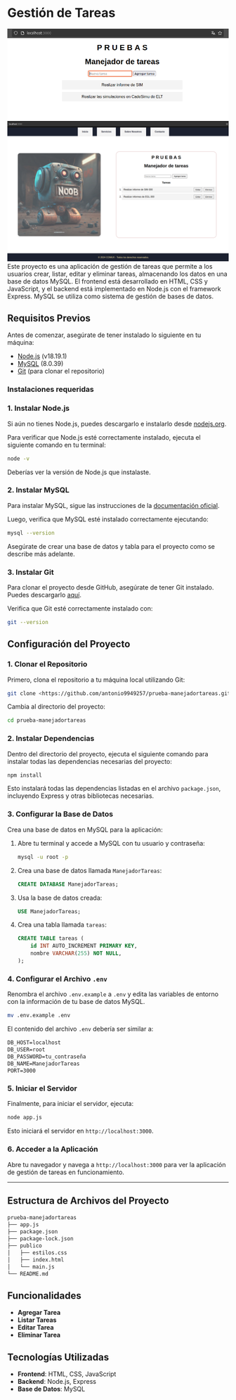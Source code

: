 
# Gestión de Tareas 
![P R U E B A S](.demo.png)
![P R U E B A S](.demo1.png)
Este proyecto es una aplicación de gestión de tareas que permite a los usuarios crear, listar, editar y eliminar tareas, almacenando los datos en una base de datos MySQL. El frontend está desarrollado en HTML, CSS y JavaScript, y el backend está implementado en Node.js con el framework Express. MySQL se utiliza como sistema de gestión de bases de datos.

## Requisitos Previos

Antes de comenzar, asegúrate de tener instalado lo siguiente en tu máquina:

- [Node.js](https://nodejs.org/) (v18.19.1)
- [MySQL](https://dev.mysql.com/downloads/) (8.0.39)
- [Git](https://git-scm.com/) (para clonar el repositorio)

### Instalaciones requeridas

### 1. **Instalar Node.js**

Si aún no tienes Node.js, puedes descargarlo e instalarlo desde [nodejs.org](https://nodejs.org/).

Para verificar que Node.js esté correctamente instalado, ejecuta el siguiente comando en tu terminal:

```bash
node -v
```

Deberías ver la versión de Node.js que instalaste.

### 2. **Instalar MySQL**

Para instalar MySQL, sigue las instrucciones de la [documentación oficial](https://dev.mysql.com/doc/mysql-installation-excerpt/5.7/en/).

Luego, verifica que MySQL esté instalado correctamente ejecutando:

```bash
mysql --version

```

Asegúrate de crear una base de datos y tabla para el proyecto como se describe más adelante.

### 3. **Instalar Git**

Para clonar el proyecto desde GitHub, asegúrate de tener Git instalado. Puedes descargarlo [aquí](https://git-scm.com/downloads).

Verifica que Git esté correctamente instalado con:

```bash
git --version
```

## Configuración del Proyecto

### 1. Clonar el Repositorio

Primero, clona el repositorio a tu máquina local utilizando Git:

```bash
git clone <https://github.com/antonio9949257/prueba-manejadortareas.git>
```

Cambia al directorio del proyecto:

```bash
cd prueba-manejadortareas
```

### 2. Instalar Dependencias

Dentro del directorio del proyecto, ejecuta el siguiente comando para instalar todas las dependencias necesarias del proyecto:

```bash
npm install
```

Esto instalará todas las dependencias listadas en el archivo `package.json`, incluyendo Express y otras bibliotecas necesarias.

### 3. Configurar la Base de Datos

Crea una base de datos en MySQL para la aplicación:

1. Abre tu terminal y accede a MySQL con tu usuario y contraseña:
    
    ```bash
    mysql -u root -p
    ```
    
2. Crea una base de datos llamada `ManejadorTareas`:
    
    ```sql
    CREATE DATABASE ManejadorTareas;
    ```
    
3. Usa la base de datos creada:
    
    ```sql
    USE ManejadorTareas;
    ```
    
4. Crea una tabla llamada `tareas`:
    
    ```sql
    CREATE TABLE tareas (
        id INT AUTO_INCREMENT PRIMARY KEY,
        nombre VARCHAR(255) NOT NULL,
    );
    ```
    

### 4. Configurar el Archivo `.env`

Renombra el archivo `.env.example` a `.env` y edita las variables de entorno con la información de tu base de datos MySQL.

```bash
mv .env.example .env
```

El contenido del archivo `.env` debería ser similar a:

```
DB_HOST=localhost
DB_USER=root
DB_PASSWORD=tu_contraseña
DB_NAME=ManejadorTareas
PORT=3000
```

### 5. Iniciar el Servidor

Finalmente, para iniciar el servidor, ejecuta:

```bash
node app.js
```

Esto iniciará el servidor en `http://localhost:3000`.

### 6. Acceder a la Aplicación

Abre tu navegador y navega a `http://localhost:3000` para ver la aplicación de gestión de tareas en funcionamiento.

---

## Estructura de Archivos del Proyecto
```
prueba-manejadortareas
├── app.js
├── package.json
├── package-lock.json
├── publico
│   ├── estilos.css
│   ├── index.html
│   └── main.js
└── README.md
```
## Funcionalidades

- **Agregar Tarea**
- **Listar Tareas**
- **Editar Tarea**
- **Eliminar Tarea**

## Tecnologías Utilizadas

- **Frontend**: HTML, CSS, JavaScript
- **Backend**: Node.js, Express
- **Base de Datos**: MySQL

